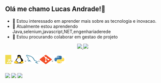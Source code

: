 ## Olá me chamo Lucas Andrade!👋 
- 👀 Estou interessado em aprender mais sobre as tecnologia e inovacao.
- 🌱 Atualmente estou aprendendo Java,selenium,javascript,NET,engenhariaderede
- 💞️ Estou procurando colaborar em gestao de projeto

<div align="center">
  <a href="https://github.com/LucasAndrade-IT">
  <img height="135em" src="https://github-readme-stats.vercel.app/api?username=LucasAndrade-IT&show_icons=true&theme=dracula&include_all_commits=true&count_private=true"/>
  <img height="135em" src="https://github-readme-stats.vercel.app/api/top-langs/?username=LucasAndrade-IT&layout=compact&langs_count=7&theme=dracula"/>
</div>
<div style="display: inline_block"><br>
  <img align="center" alt="Lucas-Js" height="30" width="20" src="https://raw.githubusercontent.com/devicons/devicon/master/icons/javascript/javascript-plain.svg">
  <img align="center" alt="Lucas-Ts" height="30" width="40" src="https://raw.githubusercontent.com/devicons/devicon/master/icons/linux/linux-original.svg" />
  <img align="center" alt="Lucas-React" height="30" width="40" src="https://raw.githubusercontent.com/devicons/devicon/master/icons/mysql/mysql-original.svg" />
  <img align="center" alt="Lucas-HTML" height="30" width="40" src="https://raw.githubusercontent.com/devicons/devicon/master//icons/git/git-original.svg" />
  <img align="center" alt="Lucas-Python" height="30" width="40" src="https://raw.githubusercontent.com/devicons/devicon/master/icons/python/python-original.svg">

  ##
 
<div> 
  <a href="https://www.instagram.com/lucasxaviher/" target="_blank"><img src="https://img.shields.io/badge/-Instagram-%23E4405F?style=for-the-badge&logo=instagram&logoColor=white" target="_blank"></a>
  <a href = "mailto:lucasxaviherr@gmail.com"><img src="https://img.shields.io/badge/-Gmail-%23333?style=for-the-badge&logo=gmail&logoColor=white" target="_blank"></a>
  <a href="https://www.linkedin.com/in/it-lucasandrade/" target="_blank"><img src="https://img.shields.io/badge/-LinkedIn-%230077B5?style=for-the-badge&logo=linkedin&logoColor=white" target="_blank"></a> 
 
 </div>


